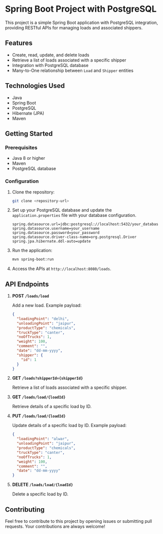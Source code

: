 # Spring Boot Project with PostgreSQL

This project is a simple Spring Boot application with PostgreSQL integration, providing RESTful APIs for managing loads and associated shippers.

## Features

- Create, read, update, and delete loads
- Retrieve a list of loads associated with a specific shipper
- Integration with PostgreSQL database
- Many-to-One relationship between `Load` and `Shipper` entities

## Technologies Used

- Java
- Spring Boot
- PostgreSQL
- Hibernate (JPA)
- Maven

## Getting Started

### Prerequisites

- Java 8 or higher
- Maven
- PostgreSQL database

### Configuration

1. Clone the repository:

   ```bash
   git clone <repository-url>
   ```

2. Set up your PostgreSQL database and update the `application.properties` file with your database configuration.

   ```properties
   spring.datasource.url=jdbc:postgresql://localhost:5432/your_database_name
   spring.datasource.username=your_username
   spring.datasource.password=your_password
   spring.datasource.driver-class-name=org.postgresql.Driver
   spring.jpa.hibernate.ddl-auto=update
   ```

3. Run the application:

   ```bash
   mvn spring-boot:run
   ```

4. Access the APIs at `http://localhost:8080/loads`.

## API Endpoints

1. **POST `/loads/load`**

   Add a new load. Example payload:

   ```json
   {
     "loadingPoint": "delhi",
     "unloadingPoint": "jaipur",
     "productType": "chemicals",
     "truckType": "canter",
     "noOfTrucks": 1,
     "weight": 100,
     "comment": "",
     "date": "dd-mm-yyyy",
     "shipper": {
       "id": 1
     }
   }
   ```

2. **GET `/loads?shipperId={shipperId}`**

   Retrieve a list of loads associated with a specific shipper.

3. **GET `/loads/load/{loadId}`**

   Retrieve details of a specific load by ID.

4. **PUT `/loads/load/{loadId}`**

   Update details of a specific load by ID. Example payload:

   ```json
   {
     "loadingPoint": "alwar",
     "unloadingPoint": "jaipur",
     "productType": "chemicals",
     "truckType": "canter",
     "noOfTrucks": 1,
     "weight": 100,
     "comment": "",
     "date": "dd-mm-yyyy"
   }
   ```

5. **DELETE `/loads/load/{loadId}`**

   Delete a specific load by ID.

## Contributing

Feel free to contribute to this project by opening issues or submitting pull requests. Your contributions are always welcome!

